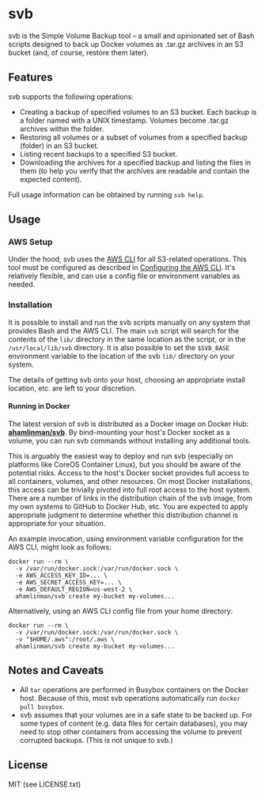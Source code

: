 # svb

svb is the Simple Volume Backup tool – a small and opinionated set of Bash
scripts designed to back up Docker volumes as .tar.gz archives in an S3 bucket
(and, of course, restore them later).

## Features

svb supports the following operations:

* Creating a backup of specified volumes to an S3 bucket. Each backup is a
  folder named with a UNIX timestamp. Volumes become .tar.gz archives within
  the folder.
* Restoring all volumes or a subset of volumes from a specified backup (folder)
  in an S3 bucket.
* Listing recent backups to a specified S3 bucket.
* Downloading the archives for a specified backup and listing the files in them
  (to help you verify that the archives are readable and contain the expected
  content).

Full usage information can be obtained by running `svb help`.

## Usage

### AWS Setup

Under the hood, svb uses the [AWS CLI] for all S3-related operations. This tool
must be configured as described in [Configuring the AWS CLI]. It's relatively
flexible, and can use a config file or environment variables as needed.

[AWS CLI]: https://aws.amazon.com/cli/
[Configuring the AWS CLI]: https://docs.aws.amazon.com/cli/latest/userguide/cli-chap-getting-started.html

### Installation

It is possible to install and run the svb scripts manually on any system that
provides Bash and the AWS CLI. The main `svb` script will search for the
contents of the `lib/` directory in the same location as the script, or in the
`/usr/local/lib/svb` directory. It is also possible to set the `$SVB_BASE`
environment variable to the location of the svb `lib/` directory on your
system.

The details of getting svb onto your host, choosing an appropriate install
location, etc. are left to your discretion.

#### Running in Docker

The latest version of svb is distributed as a Docker image on Docker Hub:
**[ahamlinman/svb]**. By bind-mounting your host's Docker socket as a volume,
you can run svb commands without installing any additional tools.

[ahamlinman/svb]: https://hub.docker.com/r/ahamlinman/svb/

This is arguably the easiest way to deploy and run svb (especially on platforms
like CoreOS Container Linux), but you should be aware of the potential risks.
Access to the host's Docker socket provides full access to all containers,
volumes, and other resources. On most Docker installations, this access can be
trivially pivoted into full root access to the host system. There are a number
of links in the distribution chain of the svb image, from my own systems to
GitHub to Docker Hub, etc. You are expected to apply appropriate judgment to
determine whether this distribution channel is appropriate for your situation.

An example invocation, using environment variable configuration for the AWS
CLI, might look as follows:

```shell
docker run --rm \
  -v /var/run/docker.sock:/var/run/docker.sock \
  -e AWS_ACCESS_KEY_ID=... \
  -e AWS_SECRET_ACCESS_KEY=... \
  -e AWS_DEFAULT_REGION=us-west-2 \
  ahamlinman/svb create my-bucket my-volumes...
```

Alternatively, using an AWS CLI config file from your home directory:

```shell
docker run --rm \
  -v /var/run/docker.sock:/var/run/docker.sock \
  -v "$HOME/.aws":/root/.aws \
  ahamlinman/svb create my-bucket my-volumes...
```

## Notes and Caveats

* All `tar` operations are performed in Busybox containers on the Docker host.
  Because of this, most svb operations automatically run `docker pull busybox`.
* svb assumes that your volumes are in a safe state to be backed up. For some
  types of content (e.g. data files for certain databases), you may need to
  stop other containers from accessing the volume to prevent corrupted backups.
  (This is not unique to svb.)

## License

MIT (see LICENSE.txt)
